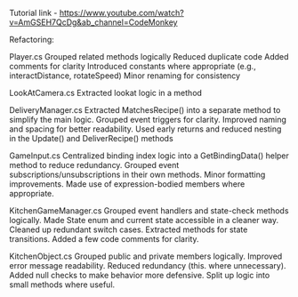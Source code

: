 Tutorial link - https://www.youtube.com/watch?v=AmGSEH7QcDg&ab_channel=CodeMonkey


Refactoring:

Player.cs
    Grouped related methods logically
    Reduced duplicate code
    Added comments for clarity
    Introduced constants where appropriate (e.g., interactDistance, rotateSpeed)
    Minor renaming for consistency
    
LookAtCamera.cs
    Extracted lookat logic in a method
    
DeliveryManager.cs
    Extracted MatchesRecipe() into a separate method to simplify the main logic.
    Grouped event triggers for clarity.
    Improved naming and spacing for better readability.
    Used early returns and reduced nesting in the Update() and DeliverRecipe() methods
    
GameInput.cs
    Centralized binding index logic into a GetBindingData() helper method to reduce redundancy.
    Grouped event subscriptions/unsubscriptions in their own methods.
    Minor formatting improvements.
    Made use of expression-bodied members where appropriate.
    
KitchenGameManager.cs
    Grouped event handlers and state-check methods logically.
    Made State enum and current state accessible in a cleaner way.
    Cleaned up redundant switch cases.
    Extracted methods for state transitions.
    Added a few code comments for clarity.
    
KitchenObject.cs
    Grouped public and private members logically.
    Improved error message readability.
    Reduced redundancy (this. where unnecessary).
    Added null checks to make behavior more defensive.
    Split up logic into small methods where useful.
